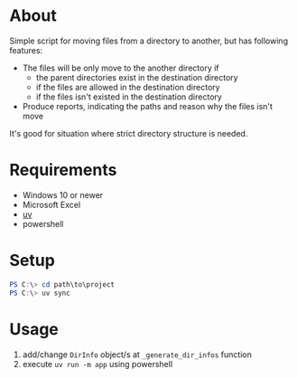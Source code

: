 # About
Simple script for moving files from a directory to another, but has following features:
- The files will be only move to the another directory if
    - the parent directories exist in the destination directory
    - if the files are allowed in the destination directory
    - if the files isn't existed in the destination directory
- Produce reports, indicating the paths and reason why the files isn't move

It's good for situation where strict directory structure is needed.

# Requirements
- Windows 10 or newer
- Microsoft Excel
- [uv](https://docs.astral.sh/uv/getting-started/installation/)
- powershell


# Setup
```powershell
PS C:\> cd path\to\project
PS C:\> uv sync
```


# Usage
1. add/change `DirInfo` object/s at `_generate_dir_infos` function
2. execute `uv run -m app` using powershell